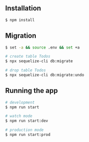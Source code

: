 ## Installation

```bash
$ npm install
```

## Migration
```bash
$ set -a && source .env && set +a

# create table Todos
$ npx sequelize-cli db:migrate

# drop table Todos
$ npx sequelize-cli db:migrate:undo
```

## Running the app

```bash
# development
$ npm run start

# watch mode
$ npm run start:dev

# production mode
$ npm run start:prod
```
